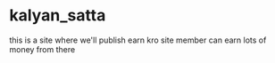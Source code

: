 # kalyan_satta
this is a site where we'll publish earn kro site member can earn lots of money from there
